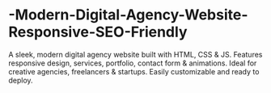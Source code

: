 # -Modern-Digital-Agency-Website-Responsive-SEO-Friendly
A sleek, modern digital agency website built with HTML, CSS &amp; JS. Features responsive design, services, portfolio, contact form &amp; animations. Ideal for creative agencies, freelancers &amp; startups. Easily customizable and ready to deploy.

